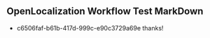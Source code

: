 ## OpenLocalization Workflow Test MarkDown
* c6506faf-b61b-417d-999c-e90c3729a69e thanks!

<!--HONumber=Aug16_HO1-->


